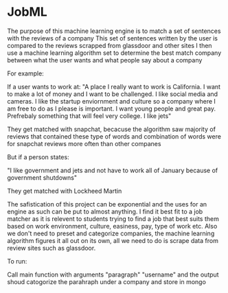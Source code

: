 # JobML

The purpose of this machine learning engine is to match a set of sentences with the reviews of a company
This set of sentences written by the user is compared to the reviews scrapped from glassdoor and other sites
I then use a machine learning algorithm set to determine the best match company between what the user wants and what people say about a company

For example:

If a user wants to work at:
"A place I really want to work is California. I want to make a lot of money and I want to be challenged. 
I like social media and cameras. I like the startup enviornment and culture so a company where I am free to do as I please is important. 
I want young people and great pay. Prefrebaly something that will feel very college. I like jets"

They get matched with snapchat, becacuse the algorithm saw majority of reviews that contained these type of words and combination of words were for snapchat reviews more often than other companes

But if a person states:

"I like government and jets and not have to work all of January because of government shutdowns"

They get matched with Lockheed Martin

The safistication of this project can be exponential and the uses for an engine as such can be put to almost anything.
I find it best fit to a job matcher as it is relevent to students trying to find a job that best suits them based on
work environment, culture, easiness, pay, type of work etc. Also we don't need to preset and categorize companies, the
machine learning algorithm figures it all out on its own, all we need to do is scrape data from review sites such as glassdoor.

To run:

Call main function with arguments "paragraph" "username" and the output shoud catogorize the parahraph under a company and store in mongo
